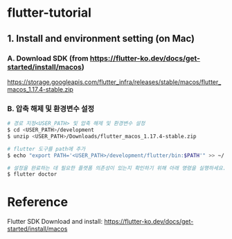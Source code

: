 # flutter-tutorial

## 1. Install and environment setting (on Mac)
### A. Download SDK (from https://flutter-ko.dev/docs/get-started/install/macos)
https://storage.googleapis.com/flutter_infra/releases/stable/macos/flutter_macos_1.17.4-stable.zip

### B. 압축 해제 및 환경변수 설정
```bash
# 경로 지정<USER_PATH> 및 압축 해제 및 환경변수 설정
$ cd <USER_PATH>/development
$ unzip <USER_PATH>/Downloads/flutter_macos_1.17.4-stable.zip

# flutter 도구를 path에 추가
$ echo "export PATH='<USER_PATH>/development/flutter/bin:$PATH'" >> ~/.bash_profile

# 설정을 완료하는 데 필요한 플랫폼 의존성이 있는지 확인하기 위해 아래 명령을 실행하세요.
$ flutter doctor
```


# Reference

Flutter SDK Download and install: https://flutter-ko.dev/docs/get-started/install/macos
